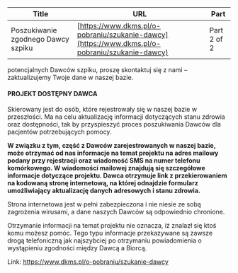 | **Title**       | **URL**           | **Part**              |
|-----------------|-------------------|-----------------------|
| Poszukiwanie zgodnego Dawcy szpiku         | [https://www.dkms.pl/o-pobraniu/szukanie-dawcy](https://www.dkms.pl/o-pobraniu/szukanie-dawcy)    | Part 2 of 2          |

potencjalnych Dawców szpiku, proszę skontaktuj się z nami – zaktualizujemy Twoje dane w naszej bazie.


#### PROJEKT DOSTĘPNY DAWCA


Skierowany jest do osób, które rejestrowały się w naszej bazie w przeszłości. Ma na celu aktualizację informacji dotyczących stanu zdrowia oraz dostępności, tak by przyspieszyć proces poszukiwania Dawców dla pacjentów potrzebujących pomocy.


**W związku z tym, część z Dawców zarejestrowanych w naszej bazie, może otrzymać od nas informacje na temat projektu na adres mailowy podany przy rejestracji oraz wiadomość SMS na numer telefonu komórkowego. W wiadomości mailowej znajdują się szczegółowe informacje dotyczące projektu. Dawca otrzymuje link z przekierowaniem na kodowaną stronę internetową, na której odnajdzie formularz umożliwiający aktualizację danych adresowych i stanu zdrowia.**


Strona internetowa jest w pełni zabezpieczona i nie niesie ze sobą zagrożenia wirusami, a dane naszych Dawców są odpowiednio chronione.  

Otrzymanie informacji na temat projektu nie oznacza, iż znalazł się ktoś komu możesz pomóc. Tego typu informacje przekazywane są zawsze drogą telefoniczną jak najszybciej po otrzymaniu powiadomienia o wystąpieniu zgodności między Dawcą a Biorcą.



Link: https://www.dkms.pl/o-pobraniu/szukanie-dawcy
